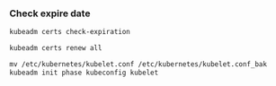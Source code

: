 ### Check expire date

```markdown
kubeadm certs check-expiration

kubeadm certs renew all

mv /etc/kubernetes/kubelet.conf /etc/kubernetes/kubelet.conf_bak
kubeadm init phase kubeconfig kubelet
```
